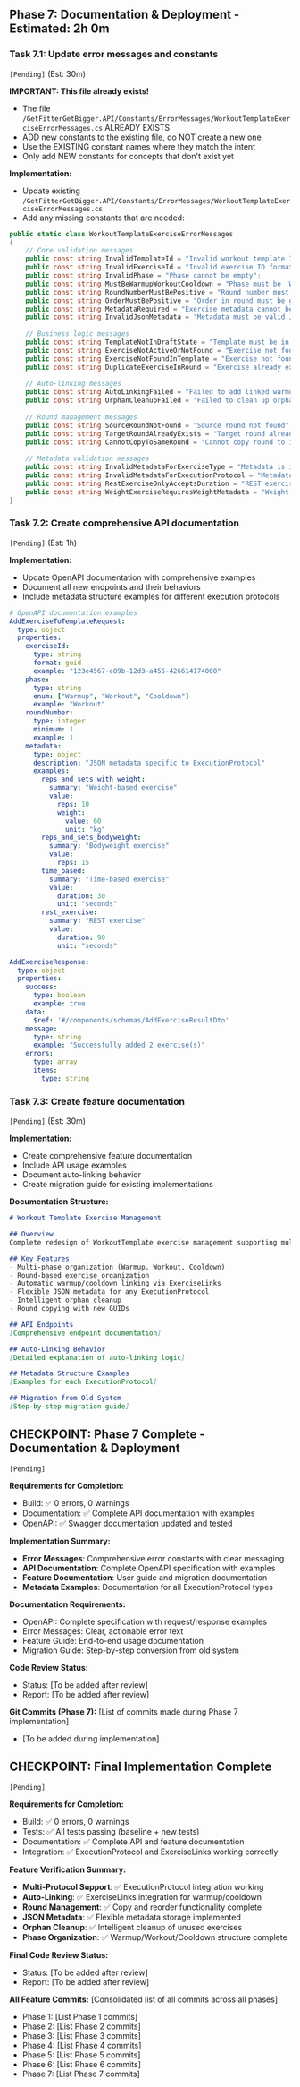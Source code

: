 ## Phase 7: Documentation & Deployment - Estimated: 2h 0m

### Task 7.1: Update error messages and constants
`[Pending]` (Est: 30m)

**IMPORTANT: This file already exists!**
- The file `/GetFitterGetBigger.API/Constants/ErrorMessages/WorkoutTemplateExerciseErrorMessages.cs` ALREADY EXISTS
- ADD new constants to the existing file, do NOT create a new one
- Use the EXISTING constant names where they match the intent
- Only add NEW constants for concepts that don't exist yet

**Implementation:**
- Update existing `/GetFitterGetBigger.API/Constants/ErrorMessages/WorkoutTemplateExerciseErrorMessages.cs`
- Add any missing constants that are needed:

```csharp
public static class WorkoutTemplateExerciseErrorMessages
{
    // Core validation messages
    public const string InvalidTemplateId = "Invalid workout template ID format";
    public const string InvalidExerciseId = "Invalid exercise ID format";
    public const string InvalidPhase = "Phase cannot be empty";
    public const string MustBeWarmupWorkoutCooldown = "Phase must be 'Warmup', 'Workout', or 'Cooldown'";
    public const string RoundNumberMustBePositive = "Round number must be greater than 0";
    public const string OrderMustBePositive = "Order in round must be greater than 0";
    public const string MetadataRequired = "Exercise metadata cannot be empty";
    public const string InvalidJsonMetadata = "Metadata must be valid JSON";
    
    // Business logic messages
    public const string TemplateNotInDraftState = "Template must be in Draft state to modify exercises";
    public const string ExerciseNotActiveOrNotFound = "Exercise not found or not active";
    public const string ExerciseNotFoundInTemplate = "Exercise not found in this template";
    public const string DuplicateExerciseInRound = "Exercise already exists in this round";
    
    // Auto-linking messages
    public const string AutoLinkingFailed = "Failed to add linked warmup/cooldown exercises";
    public const string OrphanCleanupFailed = "Failed to clean up orphaned exercises";
    
    // Round management messages
    public const string SourceRoundNotFound = "Source round not found";
    public const string TargetRoundAlreadyExists = "Target round already exists";
    public const string CannotCopyToSameRound = "Cannot copy round to itself";
    
    // Metadata validation messages
    public const string InvalidMetadataForExerciseType = "Metadata is invalid for this exercise type";
    public const string InvalidMetadataForExecutionProtocol = "Metadata is invalid for this execution protocol";
    public const string RestExerciseOnlyAcceptsDuration = "REST exercises only accept duration in metadata";
    public const string WeightExerciseRequiresWeightMetadata = "Weight-based exercises require weight in metadata";
}
```

### Task 7.2: Create comprehensive API documentation
`[Pending]` (Est: 1h)

**Implementation:**
- Update OpenAPI documentation with comprehensive examples
- Document all new endpoints and their behaviors
- Include metadata structure examples for different execution protocols

```yaml
# OpenAPI documentation examples
AddExerciseToTemplateRequest:
  type: object
  properties:
    exerciseId:
      type: string
      format: guid
      example: "123e4567-e89b-12d3-a456-426614174000"
    phase:
      type: string
      enum: ["Warmup", "Workout", "Cooldown"]
      example: "Workout"
    roundNumber:
      type: integer
      minimum: 1
      example: 1
    metadata:
      type: object
      description: "JSON metadata specific to ExecutionProtocol"
      examples:
        reps_and_sets_with_weight:
          summary: "Weight-based exercise"
          value:
            reps: 10
            weight:
              value: 60
              unit: "kg"
        reps_and_sets_bodyweight:
          summary: "Bodyweight exercise"
          value:
            reps: 15
        time_based:
          summary: "Time-based exercise"
          value:
            duration: 30
            unit: "seconds"
        rest_exercise:
          summary: "REST exercise"
          value:
            duration: 90
            unit: "seconds"

AddExerciseResponse:
  type: object
  properties:
    success:
      type: boolean
      example: true
    data:
      $ref: '#/components/schemas/AddExerciseResultDto'
    message:
      type: string
      example: "Successfully added 2 exercise(s)"
    errors:
      type: array
      items:
        type: string
```

### Task 7.3: Create feature documentation
`[Pending]` (Est: 30m)

**Implementation:**
- Create comprehensive feature documentation
- Include API usage examples
- Document auto-linking behavior
- Create migration guide for existing implementations

**Documentation Structure:**
```markdown
# Workout Template Exercise Management

## Overview
Complete redesign of WorkoutTemplate exercise management supporting multiple execution protocols with intelligent auto-linking.

## Key Features
- Multi-phase organization (Warmup, Workout, Cooldown)
- Round-based exercise organization
- Automatic warmup/cooldown linking via ExerciseLinks
- Flexible JSON metadata for any ExecutionProtocol
- Intelligent orphan cleanup
- Round copying with new GUIDs

## API Endpoints
[Comprehensive endpoint documentation]

## Auto-Linking Behavior
[Detailed explanation of auto-linking logic]

## Metadata Structure Examples
[Examples for each ExecutionProtocol]

## Migration from Old System
[Step-by-step migration guide]
```

## CHECKPOINT: Phase 7 Complete - Documentation & Deployment
`[Pending]`

**Requirements for Completion:**
- Build: ✅ 0 errors, 0 warnings
- Documentation: ✅ Complete API documentation with examples
- OpenAPI: ✅ Swagger documentation updated and tested

**Implementation Summary:**
- **Error Messages**: Comprehensive error constants with clear messaging
- **API Documentation**: Complete OpenAPI specification with examples
- **Feature Documentation**: User guide and migration documentation
- **Metadata Examples**: Documentation for all ExecutionProtocol types

**Documentation Requirements:**
- OpenAPI: Complete specification with request/response examples
- Error Messages: Clear, actionable error text
- Feature Guide: End-to-end usage documentation
- Migration Guide: Step-by-step conversion from old system

**Code Review Status:**
- Status: [To be added after review]
- Report: [To be added after review]

**Git Commits (Phase 7):**
[List of commits made during Phase 7 implementation]
- [To be added during implementation]

## CHECKPOINT: Final Implementation Complete
`[Pending]`

**Requirements for Completion:**
- Build: ✅ 0 errors, 0 warnings
- Tests: ✅ All tests passing (baseline + new tests)
- Documentation: ✅ Complete API and feature documentation
- Integration: ✅ ExecutionProtocol and ExerciseLinks working correctly

**Feature Verification Summary:**
- **Multi-Protocol Support**: ✅ ExecutionProtocol integration working
- **Auto-Linking**: ✅ ExerciseLinks integration for warmup/cooldown
- **Round Management**: ✅ Copy and reorder functionality complete
- **JSON Metadata**: ✅ Flexible metadata storage implemented
- **Orphan Cleanup**: ✅ Intelligent cleanup of unused exercises
- **Phase Organization**: ✅ Warmup/Workout/Cooldown structure complete

**Final Code Review Status:**
- Status: [To be added after review]
- Report: [To be added after review]

**All Feature Commits:**
[Consolidated list of all commits across all phases]
- Phase 1: [List Phase 1 commits]
- Phase 2: [List Phase 2 commits]
- Phase 3: [List Phase 3 commits]
- Phase 4: [List Phase 4 commits]
- Phase 5: [List Phase 5 commits]
- Phase 6: [List Phase 6 commits]
- Phase 7: [List Phase 7 commits]